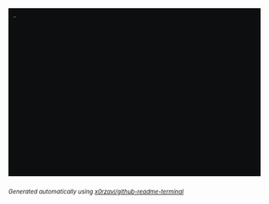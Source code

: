 <picture>
    <img alt="README Terminal Gif" src="output.gif">
</picture>

<sub><i>Generated automatically using [x0rzavi/github-readme-terminal](https://github.com/x0rzavi/github-readme-terminal)</i></sub>

<!---
nenofetch/nenofetch is a ✨ special ✨ repository because its `README.md` (this file) appears on your GitHub profile.
You can click the Preview link to take a look at your changes.
--->
